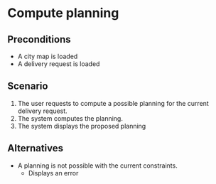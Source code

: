 # Compute planning

## Preconditions

- A city map is loaded
- A delivery request is loaded

## Scenario

1. The user requests to compute a possible planning for the current delivery
   request.
2. The system computes the planning.
3. The system displays the proposed planning

## Alternatives

- A planning is not possible with the current constraints.
  - Displays an error

